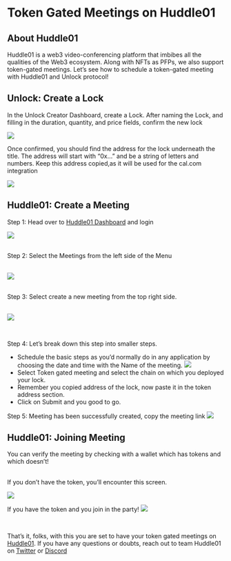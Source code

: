 # Token Gated Meetings on Huddle01

## About Huddle01
Huddle01 is a web3 video-conferencing platform that imbibes all the qualities of the Web3 ecosystem.
Along with NFTs as PFPs, we also support token-gated meetings. Let’s see how to schedule a token-gated meeting with Huddle01 and Unlock protocol! 

## Unlock: Create a Lock

In the Unlock Creator Dashboard, create a Lock. After naming the Lock, and filling in the duration, quantity, and price fields, confirm the new lock

![](https://ipfs.io/ipfs/bafkreiajwxiuqw5a4jmd3rjrfwclwdrnbrwdcbrgooppp4fotqozk6wv5m)

Once confirmed, you should find the address for the lock underneath the title.
The address will start with “0x…” and be a string of letters and numbers. Keep this address copied,as it will be used for the cal.com integration

![](https://ipfs.io/ipfs/bafkreif27bngjqqi3nlhtfonifipypyurazuvwgdol2iwmfxpueqip6fwy)

## Huddle01: Create a Meeting

Step 1: Head over to [Huddle01 Dashboard](https://bit.ly/huddle01dashboard) and login
<br/>

![](https://ipfs.io/ipfs/bafybeiaxspkrp6i4jwtgr72x45lvbf2cedrpnj2p3bxqs7emyh2gwnzh2u)

<br/>
Step 2: Select the Meetings from the left side of the Menu 
<br/> 
<br/> 

![](https://ipfs.io/ipfs/bafybeigvpo3jrzb6nkkus2dc2damozkmg2x3xehasfqqgghcnned7lfshe)

<br/>
Step 3: Select create a new meeting from the top right side.

<br/> 
<br/> 

![](https://ipfs.io/ipfs/bafybeiafk5wswiwiborg2zuidoblbzdxxx4iwyy74zvlvug7nlxhxw3twi)

<br/>


Step 4: Let’s break down this step into smaller steps.

 - Schedule the basic steps as you’d normally do in any application by choosing the date and time with the Name of the meeting.
   ![](https://ipfs.io/ipfs/bafybeiepbn7ds3u6fnvq3b3kdfm3g6thmb5gzuyryfaraazoieta5dxdhy)
 - Select Token gated meeting and select the chain on which you deployed your lock.</li>
 - Remember you copied address of the lock, now paste it in the token address section. </li>
 - Click on Submit and you good to go. </li>


Step 5: Meeting has been successfully created, copy the meeting link
 ![](https://ipfs.io/ipfs/bafybeic5sxueeiv4no3qsqozjolz4sewctsje5tvctbe74yneuaclptasy)
      

## Huddle01: Joining  Meeting
You can verify the meeting by checking with a wallet which has tokens and which doesn’t! 

<br>
If you don’t have the token, you’ll encounter this screen. 

![](https://ipfs.io/ipfs/bafybeigv66jcgw2wd5b3ahyg7kjhl7kit442gcfxyjt7kv3aaaqhbih7sa)

If you have the token and you join in the party! 
![](https://ipfs.io/ipfs/bafybeidxzwhresgxhglqdwybobqepuabellomv5bwkog5u2dt33zikozom)

<br/>

That’s it, folks, with this you are set to have your token gated meetings on [Huddle01](https://huddle01.com/). 
If you have any questions or doubts, reach out to team Huddle01  on [Twitter](https://twitter.com/huddle01com) or
[Discord](https://discord.gg/grVTHbvKFF)
